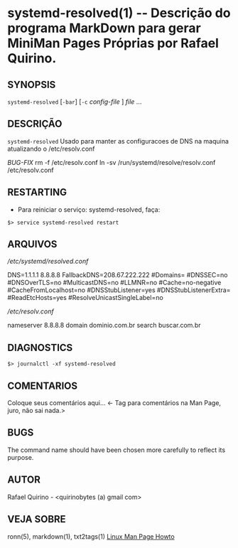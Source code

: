 systemd-resolved(1) -- Descrição do programa MarkDown para gerar MiniMan Pages Próprias por Rafael Quirino.
===============================================


SYNOPSIS
--------

`systemd-resolved` [`-bar`] [`-c` *config-file* ] *file* ...

DESCRIÇÃO
---------

`systemd-resolved` Usado para manter as configuracoes de DNS na maquina atualizando o /etc/resolv.conf

*BUG-FIX*
rm -f /etc/resolv.conf
ln -sv /run/systemd/resolve/resolv.conf /etc/resolv.conf

RESTARTING
----------

- Para reiniciar o serviço: systemd-resolved, faça:

`$> service systemd-resolved restart`



ARQUIVOS
--------

*/etc/systemd/resolved.conf*

 DNS=1.1.1.1 8.8.8.8
 FallbackDNS=208.67.222.222
 #Domains=
 #DNSSEC=no
 #DNSOverTLS=no
 #MulticastDNS=no
 #LLMNR=no
 #Cache=no-negative
 #CacheFromLocalhost=no
 #DNSStubListener=yes
 #DNSStubListenerExtra=
 #ReadEtcHosts=yes
 #ResolveUnicastSingleLabel=no


*/etc/resolv.conf*

  nameserver 8.8.8.8
	domain dominio.com.br
	search buscar.com.br

DIAGNOSTICS
-----------

`$> journalctl -xf systemd-resolved`

COMENTARIOS
-----------

Coloque seus comentários aqui...
<- Tag para comentários na Man Page, juro, não sai nada.>

BUGS
----

The command name should have been chosen more carefully to reflect its
purpose.

AUTOR
-----

Rafael Quirino - <quirinobytes (a) gmail com>

VEJA SOBRE
----------

ronn(5), markdown(1), txt2tags(1) [Linux Man Page Howto](
http://www.schweikhardt.net/man_page_howto.html)
